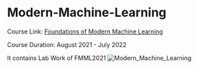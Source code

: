 # Modern-Machine-Learning

Course Link: [Foundations of Modern Machine Learning](https://ihub-data.iiit.ac.in/mml2021/)

Course Duration: August 2021 - July 2022

It contains Lab Work of FMML2021
![Modern_Machine_Learning](https://user-images.githubusercontent.com/77952709/174908931-8e46a4ba-9d03-493b-aef1-5b01f7ac8f55.jpg)

